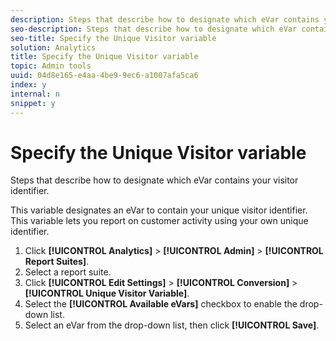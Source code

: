 ```yaml
---
description: Steps that describe how to designate which eVar contains your visitor identifier.
seo-description: Steps that describe how to designate which eVar contains your visitor identifier.
seo-title: Specify the Unique Visitor variable
solution: Analytics
title: Specify the Unique Visitor variable
topic: Admin tools
uuid: 04d8e165-e4aa-4be9-9ec6-a1007afa5ca6
index: y
internal: n
snippet: y
---
```


# Specify the Unique Visitor variable

Steps that describe how to designate which eVar contains your visitor identifier.

This variable designates an eVar to contain your unique visitor identifier. This variable lets you report on customer activity using your own unique identifier. 

1. Click **[!UICONTROL Analytics]** > **[!UICONTROL Admin]** > **[!UICONTROL Report Suites]**.
1. Select a report suite.
1. Click **[!UICONTROL Edit Settings]** > **[!UICONTROL Conversion]** > **[!UICONTROL Unique Visitor Variable]**.
1. Select the **[!UICONTROL Available eVars]** checkbox to enable the drop-down list.
1. Select an eVar from the drop-down list, then click **[!UICONTROL Save]**.

